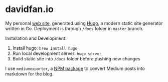 # davidfan.io
My personal [web site](http://www.davidfan.io), generated using [Hugo](https://gohugo.io/), a modern static site generator written in Go.
Deployment is through ``/docs`` folder in ``master`` branch.

Installation and Development:
1. Install hugo: ``brew install hugo``
2. Run local development server: ``hugo server``
3. Build static site into ``/docs`` folder before pushing new changes

I use ```mediumexporter```, a [NPM package](https://www.npmjs.com/package/mediumexporter) to convert Medium posts into markdown for the blog.